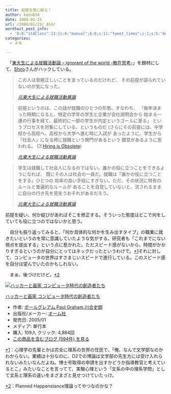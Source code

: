 ```yaml
---
title: 前提を常に疑え！
author: kazu634
date: 2008-01-21
url: /2008/01/21/_814/
wordtwit_post_info:
  - 'O:8:"stdClass":13:{s:6:"manual";b:0;s:11:"tweet_times";i:1;s:5:"delay";i:0;s:7:"enabled";i:1;s:10:"separation";s:2:"60";s:7:"version";s:3:"3.7";s:14:"tweet_template";b:0;s:6:"status";i:2;s:6:"result";a:0:{}s:13:"tweet_counter";i:2;s:13:"tweet_log_ids";a:1:{i:0;i:3637;}s:9:"hash_tags";a:0:{}s:8:"accounts";a:1:{i:0;s:7:"kazu634";}}'
categories:
  - メモ

---
```

<div class="section">
<p>
    　「<a href="http://d.hatena.ne.jp/yo4ma3/20080118/1200690662" onclick="__gaTracker('send', 'event', 'outbound-article', 'http://d.hatena.ne.jp/yo4ma3/20080118/1200690662', '東大生による就職活動論 &#8211; ignorant of the world -散在思考-');" target="_blank">東大生による就職活動論 &#8211; ignorant of the world -散在思考-</a>」を題材にして、<a href="http://practical-scheme.net/wiliki/wiliki.cgi?Shiro#6760fa1256ea59f83221b8595722c86c" onclick="__gaTracker('send', 'event', 'outbound-article', 'http://practical-scheme.net/wiliki/wiliki.cgi?Shiro#6760fa1256ea59f83221b8595722c86c', 'Shiro');" target="_blank">Shiro</a>さんがハックしている。
</p>
  
<blockquote title="元東大生による就職活動異論" cite="http://practical-scheme.net/wiliki/wiliki.cgi?Shiro#6760fa1256ea59f83221b8595722c86c">
<p>
      この人は至極正しいことを言っているのだけれど、 その前提が語られていないのが気になった。
</p>
    
<p>
<cite><a href="http://practical-scheme.net/wiliki/wiliki.cgi?Shiro#6760fa1256ea59f83221b8595722c86c" onclick="__gaTracker('send', 'event', 'outbound-article', 'http://practical-scheme.net/wiliki/wiliki.cgi?Shiro#6760fa1256ea59f83221b8595722c86c', '元東大生による就職活動異論');" target="_blank">元東大生による就職活動異論</a></cite>
</p>
</blockquote>
  
<blockquote title="元東大生による就職活動異論" cite="http://practical-scheme.net/wiliki/wiliki.cgi?Shiro#6760fa1256ea59f83221b8595722c86c">
<p>
      前提というのは、この話が就職のひとつの形態、すなわち、 「毎年決まった時期になると、特定の学年の学生と企業が会社説明会から 始まる一連の行事を経て、最終的に一部の学生が内定というゴールに至る」 というプロセスを対象にしている、というものだ (さらにその前提には、中学校から高校へ、高校から大学へ進む時に入試が あったように、学生から「社会人」になる時に就職という関門があるという 錯覚があるように思われる。 Cf.<a href="http://d.hatena.ne.jp/lionfan/20060110" onclick="__gaTracker('send', 'event', 'outbound-article', 'http://d.hatena.ne.jp/lionfan/20060110', 'Hiring is Obsolete');" target="_blank">Hiring is Obsolete</a>)
</p>
    
<p>
<cite><a href="http://practical-scheme.net/wiliki/wiliki.cgi?Shiro#6760fa1256ea59f83221b8595722c86c" onclick="__gaTracker('send', 'event', 'outbound-article', 'http://practical-scheme.net/wiliki/wiliki.cgi?Shiro#6760fa1256ea59f83221b8595722c86c', '元東大生による就職活動異論');" target="_blank">元東大生による就職活動異論</a></cite>
</p>
</blockquote>
  
<blockquote title="元東大生による就職活動異論" cite="http://practical-scheme.net/wiliki/wiliki.cgi?Shiro#6760fa1256ea59f83221b8595722c86c">
<p>
      学生は就職して社会人になるのではない。誰かの役に立つことをできるようになれば、 既にその人は社会の一員だ。就職は「誰かの役に立つことをする」ひとつの 効率の良い手段にすぎない。ただ、その状況に特有のルールと普遍的なルールが あることを自覚していないと、流されるままに自分の行き先を見失うおそれがあるだろう。
</p>
    
<p>
<cite><a href="http://practical-scheme.net/wiliki/wiliki.cgi?Shiro#6760fa1256ea59f83221b8595722c86c" onclick="__gaTracker('send', 'event', 'outbound-article', 'http://practical-scheme.net/wiliki/wiliki.cgi?Shiro#6760fa1256ea59f83221b8595722c86c', '元東大生による就職活動異論');" target="_blank">元東大生による就職活動異論</a></cite>
</p>
</blockquote>
  
<p>
    前提を疑い、何か綻びがあればそこを修正する。そういった態度はどこで何をしていても役に立つのではないかと思う。
</p>
  
<p>
    　自分も振り返ってみると、「何か具体的な何かを生み出すタイプ」の職業に就きたいというのを常に意識していたような気がする。研究者も「これまでにない視点を提出する」という点に惹かれた。ただスピード感がないから、時間がかかりすぎるというのが自分にとってはネックだったというわけで。<span class="footnote"><a href="/sirocco634/#f1" name="fn1" title="心理学の先輩とかは完全に理系の世界の住民で、「俺、なんで文学部なのかわからない。業績は十分なのに、D2での博論は文学部の先生方には受け入れられないみたいなんだよね。博士号取得の申請を出すかどうか指導教官と考えているとこ」みたいなことを言ってて、実験心理という「文系の中の理系学問」として文系と理系の違いをまざまざと見せつけていたっけ。">*1</a></span>それに対して、コンピュータの世界はすさまじいスピードで進行している。このスピード感を自分は望んでいたのかもしれない。
</p>
  
<p>
    　まぁ、後づけだけど。<span class="footnote"><a href="/sirocco634/#f2" name="fn2" title="Planned Happenstance理論ってやつなのかな？">*2</a></span>
</p>
  
<div class="hatena-asin-detail">
<a href="http://www.amazon.co.jp/dp/4274065979/?tag=hatena_st1-22&ascsubtag=d-7ibv" onclick="__gaTracker('send', 'event', 'outbound-article', 'http://www.amazon.co.jp/dp/4274065979/?tag=hatena_st1-22&ascsubtag=d-7ibv', '');"><img src="https://images-na.ssl-images-amazon.com/images/I/511SV9NXW2L._SL160_.jpg" class="hatena-asin-detail-image" alt="ハッカーと画家 コンピュータ時代の創造者たち" title="ハッカーと画家 コンピュータ時代の創造者たち" /></a></p> 
    
<div class="hatena-asin-detail-info">
<p class="hatena-asin-detail-title">
<a href="http://www.amazon.co.jp/dp/4274065979/?tag=hatena_st1-22&ascsubtag=d-7ibv" onclick="__gaTracker('send', 'event', 'outbound-article', 'http://www.amazon.co.jp/dp/4274065979/?tag=hatena_st1-22&ascsubtag=d-7ibv', 'ハッカーと画家 コンピュータ時代の創造者たち');">ハッカーと画家 コンピュータ時代の創造者たち</a>
</p>
      
<ul>
<li>
<span class="hatena-asin-detail-label">作者:</span> <a href="http://d.hatena.ne.jp/keyword/%A5%DD%A1%BC%A5%EB%A5%B0%A5%EC%A5%A2%A5%E0" onclick="__gaTracker('send', 'event', 'outbound-article', 'http://d.hatena.ne.jp/keyword/%A5%DD%A1%BC%A5%EB%A5%B0%A5%EC%A5%A2%A5%E0', 'ポールグレアム');" class="keyword">ポールグレアム</a>,<a href="http://d.hatena.ne.jp/keyword/Paul%20Graham" onclick="__gaTracker('send', 'event', 'outbound-article', 'http://d.hatena.ne.jp/keyword/Paul%20Graham', 'Paul Graham');" class="keyword">Paul Graham</a>,<a href="http://d.hatena.ne.jp/keyword/%C0%EE%B9%E7%BB%CB%CF%AF" onclick="__gaTracker('send', 'event', 'outbound-article', 'http://d.hatena.ne.jp/keyword/%C0%EE%B9%E7%BB%CB%CF%AF', '川合史朗');" class="keyword">川合史朗</a>
</li>
<li>
<span class="hatena-asin-detail-label">出版社/メーカー:</span> <a href="http://d.hatena.ne.jp/keyword/%A5%AA%A1%BC%A5%E0%BC%D2" onclick="__gaTracker('send', 'event', 'outbound-article', 'http://d.hatena.ne.jp/keyword/%A5%AA%A1%BC%A5%E0%BC%D2', 'オーム社');" class="keyword">オーム社</a>
</li>
<li>
<span class="hatena-asin-detail-label">発売日:</span> 2005/01
</li>
<li>
<span class="hatena-asin-detail-label">メディア:</span> 単行本
</li>
<li>
<span class="hatena-asin-detail-label">購入</span>: 109人 <span class="hatena-asin-detail-label">クリック</span>: 4,884回
</li>
<li>
<a href="http://d.hatena.ne.jp/asin/4274065979" onclick="__gaTracker('send', 'event', 'outbound-article', 'http://d.hatena.ne.jp/asin/4274065979', 'この商品を含むブログ (594件) を見る');" target="_blank">この商品を含むブログ (594件) を見る</a>
</li>
</ul>
</div>
    
<div class="hatena-asin-detail-foot">
</div>
</div>
</div>

<div class="footnote">
<p class="footnote">
<a href="/sirocco634/#fn1" name="f1">*1</a>：心理学の先輩とかは完全に理系の世界の住民で、「俺、なんで文学部なのかわからない。業績は十分なのに、D2での博論は文学部の先生方には受け入れられないみたいなんだよね。博士号取得の申請を出すかどうか指導教官と考えているとこ」みたいなことを言ってて、実験心理という「文系の中の理系学問」として文系と理系の違いをまざまざと見せつけていたっけ。
</p>
  
<p class="footnote">
<a href="/sirocco634/#fn2" name="f2">*2</a>：Planned Happenstance理論ってやつなのかな？
</p>
</div>
